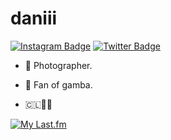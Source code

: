 # daniii
[![Instagram Badge](https://img.shields.io/badge/-Instagram-e4405f?style=flat-square&logo=Instagram&logoColor=white)](https://instagram.com/dzndani/)
[![Twitter Badge](https://img.shields.io/badge/-Twitter-00acee?style=flat-square&logo=Twitter&logoColor=white)](https://twitter.com/deneevs)

* 💫 Photographer.

* 🎰 Fan of gamba.

* 🇨🇱🏳️‍⚧️

[![My Last.fm](https://lastfm-recently-played.vercel.app/api?user=DznDani&width=600&loved=true&show_user=header&footer_style=wave&bg_color=000000)](https://www.last.fm/user/DznDani)

